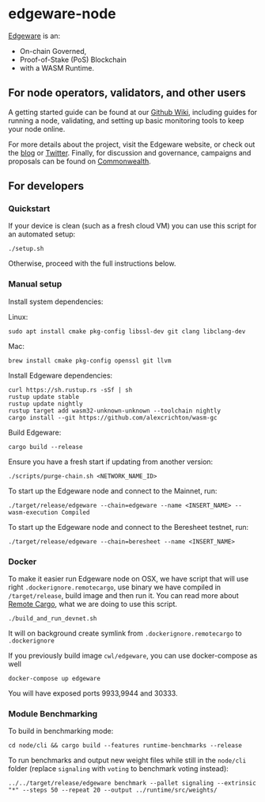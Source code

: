# edgeware-node

[Edgeware](https://edgewa.re) is an:
- On-chain Governed,
- Proof-of-Stake (PoS) Blockchain
- with a WASM Runtime.

## For node operators, validators, and other users

A getting started guide can be found at our [Github
Wiki](https://github.com/hicommonwealth/edgeware-node/wiki), including
guides for running a node, validating, and setting up basic monitoring
tools to keep your node online.

For more details about the project, visit the Edgeware website, or
check out the [blog](https://blog.edgewa.re) or
[Twitter](https://twitter.com/heyedgeware). Finally, for discussion and
governance, campaigns and proposals can be found on
[Commonwealth](https://commonwealth.im).

## For developers

### Quickstart

If your device is clean (such as a fresh cloud VM) you can use this
script for an automated setup:

```
./setup.sh
```

Otherwise, proceed with the full instructions below.

### Manual setup

Install system dependencies:

Linux:
```
sudo apt install cmake pkg-config libssl-dev git clang libclang-dev
```

Mac:
```
brew install cmake pkg-config openssl git llvm
```

Install Edgeware dependencies:

```
curl https://sh.rustup.rs -sSf | sh
rustup update stable
rustup update nightly
rustup target add wasm32-unknown-unknown --toolchain nightly
cargo install --git https://github.com/alexcrichton/wasm-gc
```

Build Edgeware:

```
cargo build --release
```

Ensure you have a fresh start if updating from another version:
```
./scripts/purge-chain.sh <NETWORK_NAME_ID>
```
To start up the Edgeware node and connect to the Mainnet, run:
```
./target/release/edgeware --chain=edgeware --name <INSERT_NAME> --wasm-execution Compiled
```
To start up the Edgeware node and connect to the Beresheet testnet, run:
```
./target/release/edgeware --chain=beresheet --name <INSERT_NAME>
```

### Docker

To make it easier run Edgeware node on OSX, we have script that will use right `.dockerignore.remotecargo`, use binary we have compiled in `/target/release`, build image and then run it. You can read more about [Remote Cargo](https://medium.com/@yangWao/build-substrate-in-few-minutes-with-fraction-costs-26fce6aa5066?sk=514e94de6c702b92f5078860623168cc), what we are doing to use this script.

```
./build_and_run_devnet.sh
```
It will on background create symlink from `.dockerignore.remotecargo` to `.dockerignore`

If you previously build image `cwl/edgeware`, you can use docker-compose as well
```
docker-compose up edgeware
```
You will have exposed ports 9933,9944 and 30333.

### Module Benchmarking

To build in benchmarking mode:
```
cd node/cli && cargo build --features runtime-benchmarks --release
```

To run benchmarks and output new weight files while still in the `node/cli` folder (replace `signaling` with `voting` to benchmark voting instead):
```
../../target/release/edgeware benchmark --pallet signaling --extrinsic "*" --steps 50 --repeat 20 --output ../runtime/src/weights/
```
